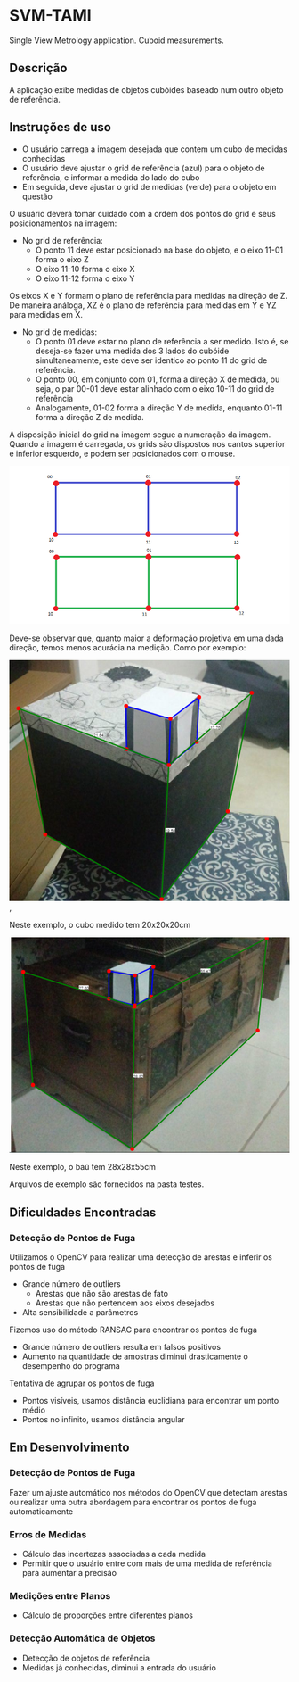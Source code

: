 # SVM-TAMI
Single View Metrology application. Cuboid measurements.

## Descrição
A aplicação exibe medidas de objetos cubóides baseado num outro objeto de referência.
## Instruções de uso
* O usuário carrega a imagem desejada que contem um cubo de medidas conhecidas
* O usuário deve ajustar o grid de referência (azul) para o objeto de referência, e informar a medida do lado do cubo
* Em seguida, deve ajustar o grid de medidas (verde) para o objeto em questão

O usuário deverá tomar cuidado com a ordem dos pontos do grid e seus posicionamentos na imagem:
* No grid de referência:
    * O ponto 11 deve estar posicionado na base do objeto, e o eixo 11-01 forma o eixo Z
    * O eixo 11-10 forma o eixo X
    * O eixo 11-12 forma o eixo Y

Os eixos X e Y formam o plano de referência para medidas na direção de Z. De maneira análoga, XZ é o plano de referência para medidas em Y  e YZ para medidas em X.

* No grid de medidas:
    * O ponto 01 deve estar no plano de referência a ser medido. Isto é, se deseja-se fazer uma medida dos 3 lados do cubóide simultaneamente, este deve ser identico ao ponto 11 do grid de referência.
    * O ponto 00, em conjunto com 01, forma a direção X de medida, ou seja, o par 00-01 deve estar alinhado com o eixo 10-11 do grid de referência
    * Analogamente, 01-02 forma a direção Y de medida, enquanto 01-11 forma a direção Z de medida.

A disposição inicial do grid na imagem segue a numeração da imagem. Quando a imagem é carregada, os grids são dispostos nos cantos superior e inferior esquerdo, e podem ser posicionados com o mouse.

![Grid](prints/grid.png)

Deve-se observar que, quanto maior a deformação projetiva em uma dada direção, temos menos acurácia na medição. Como por exemplo:

![Baixa Acurácia](prints/print1.PNG),

Neste exemplo, o cubo medido tem 20x20x20cm

![Bom resultado](prints/print2.PNG)

Neste exemplo, o baú tem 28x28x55cm

Arquivos de exemplo são fornecidos na pasta testes.

## Dificuldades Encontradas
### Detecção de Pontos de Fuga
Utilizamos o OpenCV para realizar uma detecção de arestas e inferir os pontos de fuga
* Grande número de outliers
    * Arestas que não são arestas de fato
    * Arestas que não pertencem aos eixos desejados
* Alta sensibilidade a parâmetros

Fizemos uso do método RANSAC para encontrar os pontos de fuga
* Grande número de outliers resulta em falsos positivos
* Aumento na quantidade de amostras diminui drasticamente o desempenho do programa

Tentativa de agrupar os pontos de fuga
* Pontos visíveis, usamos distância euclidiana para encontrar um ponto médio
* Pontos no infinito, usamos distância angular

## Em Desenvolvimento
### Detecção de Pontos de Fuga
Fazer um ajuste automático nos métodos do OpenCV que detectam arestas ou realizar uma outra abordagem para encontrar os pontos de fuga automaticamente
### Erros de Medidas
* Cálculo das incertezas associadas a cada medida
* Permitir que o usuário entre com mais de uma medida de referência para aumentar a precisão
### Medições entre Planos
* Cálculo de proporções entre diferentes planos
### Detecção Automática de Objetos
* Detecção de objetos de referência
* Medidas já conhecidas, diminui a entrada do usuário
